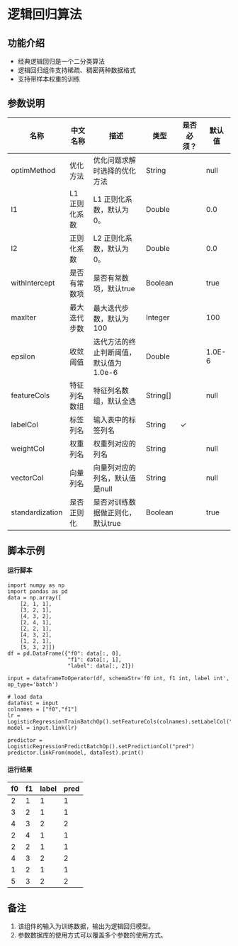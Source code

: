 # 逻辑回归算法

## 功能介绍

* 经典逻辑回归是一个二分类算法
* 逻辑回归组件支持稀疏、稠密两种数据格式
* 支持带样本权重的训练

## 参数说明


<!-- This is the start of auto-generated parameter info -->
<!-- DO NOT EDIT THIS PART!!! -->
| 名称 | 中文名称 | 描述 | 类型 | 是否必须？ | 默认值 |
| --- | --- | --- | --- | --- | --- |
| optimMethod | 优化方法 | 优化问题求解时选择的优化方法 | String |  | null |
| l1 | L1 正则化系数 | L1 正则化系数，默认为0。 | Double |  | 0.0 |
| l2 | 正则化系数 | L2 正则化系数，默认为0。 | Double |  | 0.0 |
| withIntercept | 是否有常数项 | 是否有常数项，默认true | Boolean |  | true |
| maxIter | 最大迭代步数 | 最大迭代步数，默认为 100 | Integer |  | 100 |
| epsilon | 收敛阈值 | 迭代方法的终止判断阈值，默认值为 1.0e-6 | Double |  | 1.0E-6 |
| featureCols | 特征列名数组 | 特征列名数组，默认全选 | String[] |  | null |
| labelCol | 标签列名 | 输入表中的标签列名 | String | ✓ |  |
| weightCol | 权重列名 | 权重列对应的列名 | String |  | null |
| vectorCol | 向量列名 | 向量列对应的列名，默认值是null | String |  | null |
| standardization | 是否正则化 | 是否对训练数据做正则化，默认true | Boolean |  | true |<!-- This is the end of auto-generated parameter info -->


## 脚本示例
#### 运行脚本
```
import numpy as np
import pandas as pd
data = np.array([
    [2, 1, 1],
    [3, 2, 1],
    [4, 3, 2],
    [2, 4, 1],
    [2, 2, 1],
    [4, 3, 2],
    [1, 2, 1],
    [5, 3, 2]])
df = pd.DataFrame({"f0": data[:, 0], 
                   "f1": data[:, 1],
                   "label": data[:, 2]})

input = dataframeToOperator(df, schemaStr='f0 int, f1 int, label int', op_type='batch')

# load data
dataTest = input
colnames = ["f0","f1"]
lr = LogisticRegressionTrainBatchOp().setFeatureCols(colnames).setLabelCol("label")
model = input.link(lr)

predictor = LogisticRegressionPredictBatchOp().setPredictionCol("pred")
predictor.linkFrom(model, dataTest).print()
```
#### 运行结果
f0 | f1 | label | pred 
---|----|-------|-----
2|1|1|1
3|2|1|1
4|3|2|2
2|4|1|1
2|2|1|1
4|3|2|2
1|2|1|1
5|3|2|2



## 备注

1. 该组件的输入为训练数据，输出为逻辑回归模型。
2. 参数数据库的使用方式可以覆盖多个参数的使用方式。





